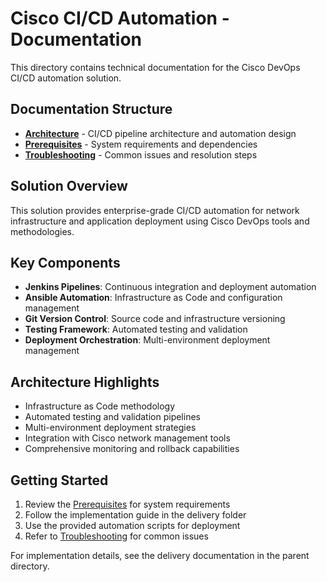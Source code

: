 # Cisco CI/CD Automation - Documentation

This directory contains technical documentation for the Cisco DevOps CI/CD automation solution.

## Documentation Structure

- **[Architecture](architecture.md)** - CI/CD pipeline architecture and automation design
- **[Prerequisites](prerequisites.md)** - System requirements and dependencies
- **[Troubleshooting](troubleshooting.md)** - Common issues and resolution steps

## Solution Overview

This solution provides enterprise-grade CI/CD automation for network infrastructure and application deployment using Cisco DevOps tools and methodologies.

## Key Components

- **Jenkins Pipelines**: Continuous integration and deployment automation
- **Ansible Automation**: Infrastructure as Code and configuration management
- **Git Version Control**: Source code and infrastructure versioning
- **Testing Framework**: Automated testing and validation
- **Deployment Orchestration**: Multi-environment deployment management

## Architecture Highlights

- Infrastructure as Code methodology
- Automated testing and validation pipelines
- Multi-environment deployment strategies
- Integration with Cisco network management tools
- Comprehensive monitoring and rollback capabilities

## Getting Started

1. Review the [Prerequisites](prerequisites.md) for system requirements
2. Follow the implementation guide in the delivery folder
3. Use the provided automation scripts for deployment
4. Refer to [Troubleshooting](troubleshooting.md) for common issues

For implementation details, see the delivery documentation in the parent directory.